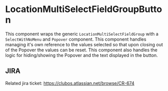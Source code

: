# LocationMultiSelectFieldGroupButton
This component wraps the generic `LocationMultiSelectFieldGroup` with a `SelectWithNoMenu` and `Popover` component. This
component handles managing it's own reference to the values selected so that upon closing out of the Popover the values
can be reset. This component also handles the logic for hiding/showing the Popover and the text displayed in the button.

## JIRA
Related jira ticket: https://clubos.atlassian.net/browse/CR-674
